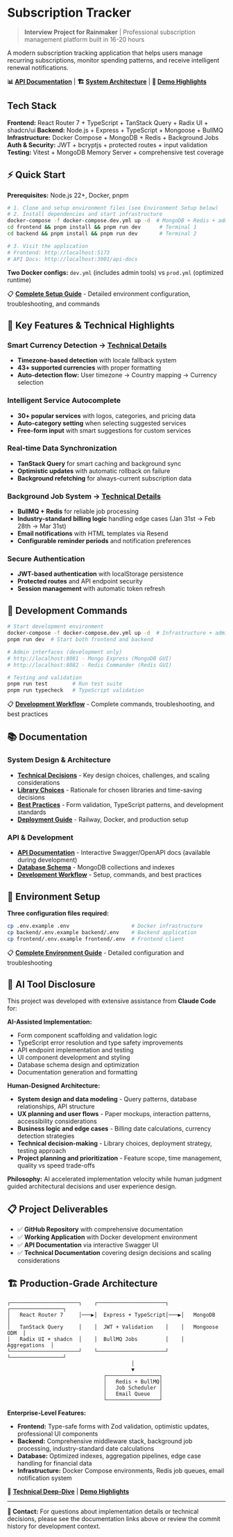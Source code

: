 # Subscription Tracker

> **Interview Project for Rainmaker** | Professional subscription management platform built in 16-20 hours

A modern subscription tracking application that helps users manage recurring subscriptions, monitor spending patterns, and receive intelligent renewal notifications.

**📊 [API Documentation](http://localhost:3001/api-docs)** | **🏗️ [System Architecture](./docs/TECHNICAL_DECISIONS.md)** | **🎯 [Demo Highlights](./working-docs/demos/DEMO_SCRIPT_NOTES.md)**

## Tech Stack

**Frontend:** React Router 7 + TypeScript + TanStack Query + Radix UI + shadcn/ui
**Backend:** Node.js + Express + TypeScript + Mongoose + BullMQ
**Infrastructure:** Docker Compose + MongoDB + Redis + Background Jobs
**Auth & Security:** JWT + bcryptjs + protected routes + input validation
**Testing:** Vitest + MongoDB Memory Server + comprehensive test coverage

## ⚡ Quick Start

**Prerequisites:** Node.js 22+, Docker, pnpm

```bash
# 1. Clone and setup environment files (see Environment Setup below)
# 2. Install dependencies and start infrastructure
docker-compose -f docker-compose.dev.yml up -d  # MongoDB + Redis + admin tools
cd frontend && pnpm install && pnpm run dev      # Terminal 1
cd backend && pnpm install && pnpm run dev       # Terminal 2

# 3. Visit the application
# Frontend: http://localhost:5173
# API Docs: http://localhost:3001/api-docs
```

**Two Docker configs:** `dev.yml` (includes admin tools) vs `prod.yml` (optimized runtime)

📋 **[Complete Setup Guide](./docs/SETUP_GUIDE.md)** - Detailed environment configuration, troubleshooting, and commands

## 🎯 Key Features & Technical Highlights

### **Smart Currency Detection** → [Technical Details](./docs/TECHNICAL_DECISIONS.md#smart-currency-detection)
- **Timezone-based detection** with locale fallback system
- **43+ supported currencies** with proper formatting
- **Auto-detection flow:** User timezone → Country mapping → Currency selection

### **Intelligent Service Autocomplete**
- **30+ popular services** with logos, categories, and pricing data
- **Auto-category setting** when selecting suggested services
- **Free-form input** with smart suggestions for custom services

### **Real-time Data Synchronization**
- **TanStack Query** for smart caching and background sync
- **Optimistic updates** with automatic rollback on failure
- **Background refetching** for always-current subscription data

### **Background Job System** → [Technical Details](./docs/TECHNICAL_DECISIONS.md#email-notification-system)
- **BullMQ + Redis** for reliable job processing
- **Industry-standard billing logic** handling edge cases (Jan 31st → Feb 28th → Mar 31st)
- **Email notifications** with HTML templates via Resend
- **Configurable reminder periods** and notification preferences

### **Secure Authentication**
- **JWT-based authentication** with localStorage persistence
- **Protected routes** and API endpoint security
- **Session management** with automatic token refresh

## 🚀 Development Commands

```bash
# Start development environment
docker-compose -f docker-compose.dev.yml up -d  # Infrastructure + admin tools
pnpm run dev  # Start both frontend and backend

# Admin interfaces (development only)
# http://localhost:8081 - Mongo Express (MongoDB GUI)
# http://localhost:8082 - Redis Commander (Redis GUI)

# Testing and validation
pnpm run test        # Run test suite
pnpm run typecheck   # TypeScript validation
```

📋 **[Development Workflow](./AGENTS.md)** - Complete commands, troubleshooting, and best practices

## 📚 Documentation

### **System Design & Architecture**
- **[Technical Decisions](./docs/TECHNICAL_DECISIONS.md)** - Key design choices, challenges, and scaling considerations
- **[Library Choices](./docs/LIBRARY_CHOICES.md)** - Rationale for chosen libraries and time-saving decisions
- **[Best Practices](./docs/BEST_PRACTICES.md)** - Form validation, TypeScript patterns, and development standards
- **[Deployment Guide](./docs/DEPLOYMENT_OPTIONS.md)** - Railway, Docker, and production setup

### **API & Development**
- **[API Documentation](http://localhost:3001/api-docs)** - Interactive Swagger/OpenAPI docs (available during development)
- **[Database Schema](./docs/DATABASE_SCHEMA.md)** - MongoDB collections and indexes
- **[Development Workflow](./AGENTS.md)** - Setup, commands, and best practices

## 🔧 Environment Setup

**Three configuration files required:**
```bash
cp .env.example .env                    # Docker infrastructure
cp backend/.env.example backend/.env    # Backend application
cp frontend/.env.example frontend/.env  # Frontend client
```

📋 **[Complete Environment Guide](./docs/SETUP_GUIDE.md#environment-configuration)** - Detailed configuration and troubleshooting

## 🤖 AI Tool Disclosure

This project was developed with extensive assistance from **Claude Code** for:

**AI-Assisted Implementation:**
- Form component scaffolding and validation logic
- TypeScript error resolution and type safety improvements
- API endpoint implementation and testing
- UI component development and styling
- Database schema design and optimization
- Documentation generation and formatting

**Human-Designed Architecture:**
- **System design and data modeling** - Query patterns, database relationships, API structure
- **UX planning and user flows** - Paper mockups, interaction patterns, accessibility considerations
- **Business logic and edge cases** - Billing date calculations, currency detection strategies
- **Technical decision-making** - Library choices, deployment strategy, testing approach
- **Project planning and prioritization** - Feature scope, time management, quality vs speed trade-offs

**Philosophy:** AI accelerated implementation velocity while human judgment guided architectural decisions and user experience design.

## 📋 Project Deliverables

- ✅ **GitHub Repository** with comprehensive documentation
- ✅ **Working Application** with Docker development environment
- ✅ **API Documentation** via interactive Swagger UI
- ✅ **Technical Documentation** covering design decisions and scaling considerations

## 🏗️ Production-Grade Architecture

```
┌──────────────────────┐    ┌──────────────────────┐    ┌─────────────────┐
│   React Router 7     │───▶│  Express + TypeScript│───▶│   MongoDB       │
│   TanStack Query     │    │  JWT + Validation    │    │   Mongoose ODM  │
│   Radix UI + shadcn  │    │  BullMQ Jobs         │    │   Aggregations  │
└──────────────────────┘    └──────────────────────┘    └─────────────────┘
                                        │
                                        ▼
                               ┌─────────────────┐
                               │   Redis + BullMQ│
                               │   Job Scheduler │
                               │   Email Queue   │
                               └─────────────────┘
```

**Enterprise-Level Features:**
- **Frontend:** Type-safe forms with Zod validation, optimistic updates, professional UI components
- **Backend:** Comprehensive middleware stack, background job processing, industry-standard date calculations
- **Database:** Optimized indexes, aggregation pipelines, edge case handling for financial data
- **Infrastructure:** Docker Compose environments, Redis job queues, email notification system

🎯 **[Technical Deep-Dive](./docs/TECHNICAL_DECISIONS.md)** | **[Demo Highlights](./working-docs/demos/DEMO_SCRIPT_NOTES.md)**

---

**📧 Contact:** For questions about implementation details or technical decisions, please see the documentation links above or review the commit history for development context.